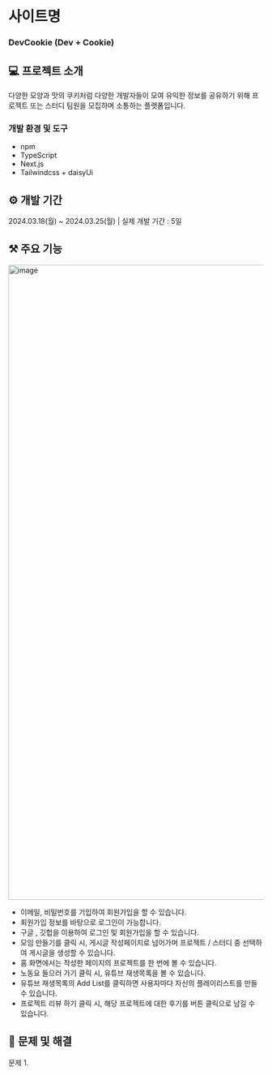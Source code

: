 # 사이트명

### DevCookie (Dev + Cookie)


## 💻 프로젝트 소개

다양한 모양과 맛의 쿠키처럼 다양한 개발자들이 모여 유익한 정보를 공유하기 위해
프로젝트 또는 스터디 팀원을 모집하며 소통하는 플랫폼입니다.


### 개발 환경 및 도구
* npm
* TypeScript
* Next.js
* Tailwindcss + daisyUi

## ⚙️ 개발 기간

2024.03.18(월) ~ 2024.03.25(월) | 실제 개발 기간 : 5일

## ⚒️ 주요 기능

<img width="1253" alt="image" src="https://github.com/dev-cookie-project/dev-cookie/assets/154496294/22658623-3d70-4656-a6a8-e9965e55d5d1">

* 이메일, 비밀번호를 기입하여 회원가입을 할 수 있습니다.
* 회원가입 정보를 바탕으로 로그인이 가능합니다.
* 구글 , 깃헙을 이용하여 로그인 및 회원가입을 할 수 있습니다.
* 모임 만들기를 클릭 시, 게시글 작성페이지로 넘어가며 프로젝트 / 스터디 중 선택하여 게시글을 생성할 수 있습니다.
* 홈 화면에서는 작성한 페이지의 프로젝트를 한 번에 볼 수 있습니다.
* 노동요 들으러 가기 클릭 시, 유튜브 재생목록을 볼 수 있습니다.
* 유튜브 재생목록의 Add List를 클릭하면 사용자마다 자신의 플레이리스트를 만들 수 있습니다.
* 프로젝트 리뷰 하기 클릭 시, 해당 프로젝트에 대한 후기를 버튼 클릭으로 남길 수 있습니다.


## 🚨 문제 및 해결

문제 1. 

